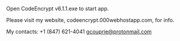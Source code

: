 Open CodeEncrypt v6.1.1.exe to start app.

Please visit my website, codeencrypt.000webhostapp.com, for info.

My contacts:
  +1 (847) 621-4041
  gcouprie@protonmail.com

